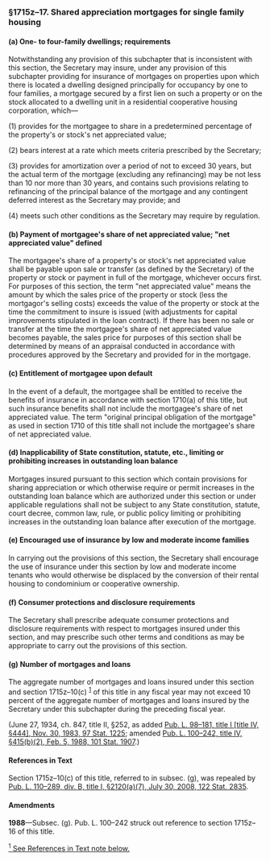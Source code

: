 ### §1715z–17. Shared appreciation mortgages for single family housing ###

[]()

#### (a) One- to four-family dwellings; requirements ####

Notwithstanding any provision of this subchapter that is inconsistent with this section, the Secretary may insure, under any provision of this subchapter providing for insurance of mortgages on properties upon which there is located a dwelling designed principally for occupancy by one to four families, a mortgage secured by a first lien on such a property or on the stock allocated to a dwelling unit in a residential cooperative housing corporation, which—

[]()

(1) provides for the mortgagee to share in a predetermined percentage of the property's or stock's net appreciated value;

[]()

(2) bears interest at a rate which meets criteria prescribed by the Secretary;

[]()

(3) provides for amortization over a period of not to exceed 30 years, but the actual term of the mortgage (excluding any refinancing) may be not less than 10 nor more than 30 years, and contains such provisions relating to refinancing of the principal balance of the mortgage and any contingent deferred interest as the Secretary may provide; and

[]()

(4) meets such other conditions as the Secretary may require by regulation.

[]()

#### (b) Payment of mortgagee's share of net appreciated value; "net appreciated value" defined ####

The mortgagee's share of a property's or stock's net appreciated value shall be payable upon sale or transfer (as defined by the Secretary) of the property or stock or payment in full of the mortgage, whichever occurs first. For purposes of this section, the term "net appreciated value" means the amount by which the sales price of the property or stock (less the mortgagor's selling costs) exceeds the value of the property or stock at the time the commitment to insure is issued (with adjustments for capital improvements stipulated in the loan contract). If there has been no sale or transfer at the time the mortgagee's share of net appreciated value becomes payable, the sales price for purposes of this section shall be determined by means of an appraisal conducted in accordance with procedures approved by the Secretary and provided for in the mortgage.

[]()

#### (c) Entitlement of mortgagee upon default ####

In the event of a default, the mortgagee shall be entitled to receive the benefits of insurance in accordance with section 1710(a) of this title, but such insurance benefits shall not include the mortgagee's share of net appreciated value. The term "original principal obligation of the mortgage" as used in section 1710 of this title shall not include the mortgagee's share of net appreciated value.

[]()

#### (d) Inapplicability of State constitution, statute, etc., limiting or prohibiting increases in outstanding loan balance ####

Mortgages insured pursuant to this section which contain provisions for sharing appreciation or which otherwise require or permit increases in the outstanding loan balance which are authorized under this section or under applicable regulations shall not be subject to any State constitution, statute, court decree, common law, rule, or public policy limiting or prohibiting increases in the outstanding loan balance after execution of the mortgage.

[]()

#### (e) Encouraged use of insurance by low and moderate income families ####

In carrying out the provisions of this section, the Secretary shall encourage the use of insurance under this section by low and moderate income tenants who would otherwise be displaced by the conversion of their rental housing to condominium or cooperative ownership.

[]()

#### (f) Consumer protections and disclosure requirements ####

The Secretary shall prescribe adequate consumer protections and disclosure requirements with respect to mortgages insured under this section, and may prescribe such other terms and conditions as may be appropriate to carry out the provisions of this section.

[]()

#### (g) Number of mortgages and loans ####

The aggregate number of mortgages and loans insured under this section and section 1715z–10(c) <sup><a href="#1715z-17_1_target" name="1715z-17_1">1</a></sup> of this title in any fiscal year may not exceed 10 percent of the aggregate number of mortgages and loans insured by the Secretary under this subchapter during the preceding fiscal year.

(June 27, 1934, ch. 847, title II, §252, as added [Pub. L. 98–181, title I [title IV, §444], Nov. 30, 1983, 97 Stat. 1225](/statviewer.htm?volume=97&page=1225); amended [Pub. L. 100–242, title IV, §415(b)(2), Feb. 5, 1988, 101 Stat. 1907](/statviewer.htm?volume=101&page=1907).)

#### References in Text ####

Section 1715z–10(c) of this title, referred to in subsec. (g), was repealed by [Pub. L. 110–289, div. B, title I, §2120(a)(7), July 30, 2008, 122 Stat. 2835](/statviewer.htm?volume=122&page=2835).

#### Amendments ####

**1988**—Subsec. (g). Pub. L. 100–242 struck out reference to section 1715z–16 of this title.

[<sup>1</sup> See References in Text note below.](#1715z-17_1)